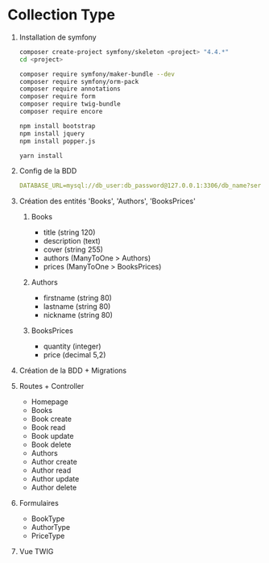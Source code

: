 # Collection Type

1. Installation de symfony
    ```bash
    composer create-project symfony/skeleton <project> "4.4.*"
    cd <project>

    composer require symfony/maker-bundle --dev
    composer require symfony/orm-pack
    composer require annotations
    composer require form
    composer require twig-bundle
    composer require encore

    npm install bootstrap
    npm install jquery
    npm install popper.js

    yarn install
    ```

2. Config de la BDD
    ```yaml
    DATABASE_URL=mysql://db_user:db_password@127.0.0.1:3306/db_name?serverVersion=5.7
    ```


3. Création des entités 'Books', 'Authors', 'BooksPrices'

    1. Books
        - title (string 120)
        - description (text)
        - cover (string 255)
        - authors (ManyToOne > Authors)
        - prices (ManyToOne > BooksPrices)
    
    2. Authors
        - firstname (string 80)
        - lastname (string 80)
        - nickname (string 80)

    3. BooksPrices
        - quantity (integer)
        - price (decimal 5,2)


4. Création de la BDD + Migrations

5. Routes + Controller
    - Homepage
    - Books
    - Book create
    - Book read
    - Book update
    - Book delete
    - Authors
    - Author create
    - Author read
    - Author update
    - Author delete

6. Formulaires
    - BookType
    - AuthorType
    - PriceType

7. Vue TWIG
